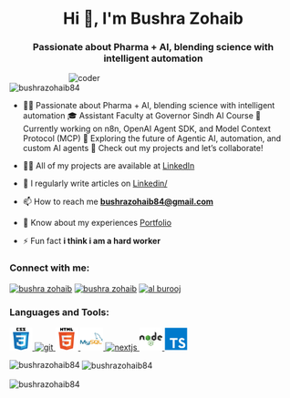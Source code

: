 <h1 align="center">Hi 👋, I'm Bushra Zohaib</h1>
<h3 align="center">Passionate about Pharma + AI, blending science with intelligent automation</h3>

<img align="right" alt="coder" width="400" src="https://user-images.githubusercontent.com/103105418/170674219-70ba74ec-d205-483a-b8a7-bfb7530c29f0.gif">

<p align="left"> <img src="https://komarev.com/ghpvc/?username=bushrazohaib84&label=Profile%20views&color=0e75b6&style=flat" alt="bushrazohaib84" /> </p>

- 🔭💡 Passionate about Pharma + AI, blending science with intelligent automation
🎓 Assistant Faculty at Governor Sindh AI Course
🚀 Currently working on n8n, OpenAI Agent SDK, and Model Context Protocol (MCP) 
🌱 Exploring the future of Agentic AI, automation, and custom AI agents
📂 Check out my projects and let’s collaborate!

- 👨‍💻 All of my projects are available at [LinkedIn](https://www.linkedin.com/in/bushra-zohaib-0a2860269/)

- 📝 I regularly write articles on [Linkedin/](https://www.linkedin.com/in/bushra-zohaib-0a2860269/)

- 📫 How to reach me **bushrazohaib84@gmail.com**

- 📄 Know about my experiences [Portfolio](https://www.linkedin.com/in/bushra-zohaib-0a2860269/)

- ⚡ Fun fact **i think i am a hard worker**

<h3 align="left">Connect with me:</h3>
<p align="left">
<a href="https://linkedin.com/in/bushra zohaib" target="blank"><img align="center" src="https://raw.githubusercontent.com/rahuldkjain/github-profile-readme-generator/master/src/images/icons/Social/linked-in-alt.svg" alt="bushra zohaib" height="30" width="40" /></a>
<a href="https://fb.com/bushra zohaib" target="blank"><img align="center" src="https://raw.githubusercontent.com/rahuldkjain/github-profile-readme-generator/master/src/images/icons/Social/facebook.svg" alt="bushra zohaib" height="30" width="40" /></a>
<a href="https://www.youtube.com/c/al burooj" target="blank"><img align="center" src="https://raw.githubusercontent.com/rahuldkjain/github-profile-readme-generator/master/src/images/icons/Social/youtube.svg" alt="al burooj" height="30" width="40" /></a>
</p>

<h3 align="left">Languages and Tools:</h3>
<p align="left"> <a href="https://www.w3schools.com/css/" target="_blank" rel="noreferrer"> <img src="https://raw.githubusercontent.com/devicons/devicon/master/icons/css3/css3-original-wordmark.svg" alt="css3" width="40" height="40"/> </a> <a href="https://git-scm.com/" target="_blank" rel="noreferrer"> <img src="https://www.vectorlogo.zone/logos/git-scm/git-scm-icon.svg" alt="git" width="40" height="40"/> </a> <a href="https://www.w3.org/html/" target="_blank" rel="noreferrer"> <img src="https://raw.githubusercontent.com/devicons/devicon/master/icons/html5/html5-original-wordmark.svg" alt="html5" width="40" height="40"/> </a> <a href="https://www.mysql.com/" target="_blank" rel="noreferrer"> <img src="https://raw.githubusercontent.com/devicons/devicon/master/icons/mysql/mysql-original-wordmark.svg" alt="mysql" width="40" height="40"/> </a> <a href="https://nextjs.org/" target="_blank" rel="noreferrer"> <img src="https://cdn.worldvectorlogo.com/logos/nextjs-2.svg" alt="nextjs" width="40" height="40"/> </a> <a href="https://nodejs.org" target="_blank" rel="noreferrer"> <img src="https://raw.githubusercontent.com/devicons/devicon/master/icons/nodejs/nodejs-original-wordmark.svg" alt="nodejs" width="40" height="40"/> </a> <a href="https://www.typescriptlang.org/" target="_blank" rel="noreferrer"> <img src="https://raw.githubusercontent.com/devicons/devicon/master/icons/typescript/typescript-original.svg" alt="typescript" width="40" height="40"/> </a> </p>

<p><img align="left" src="https://github-readme-stats.vercel.app/api/top-langs?username=bushrazohaib84&show_icons=true&locale=en&layout=compact" alt="bushrazohaib84" /></p>

<p>&nbsp;<img align="center" src="https://github-readme-stats.vercel.app/api?username=bushrazohaib84&show_icons=true&locale=en" alt="bushrazohaib84" /></p>

<p><img align="center" src="https://github-readme-streak-stats.herokuapp.com/?user=bushrazohaib84&" alt="bushrazohaib84" /></p>
